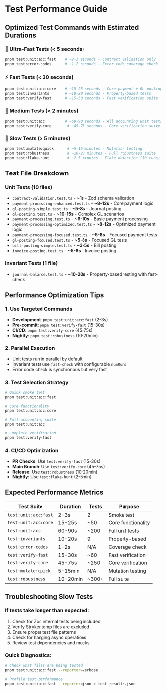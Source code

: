 # Test Performance Guide

## Optimized Test Commands with Estimated Durations

### 🚀 Ultra-Fast Tests (< 5 seconds)

```bash
pnpm test:unit:acc:fast    # ~2-3 seconds - Contract validation only
pnpm test:error-codes      # ~1-2 seconds - Error code coverage check
```

### ⚡ Fast Tests (< 30 seconds)

```bash
pnpm test:unit:acc:core    # ~15-25 seconds - Core payment + GL posting
pnpm test:invariants       # ~10-20 seconds - Property-based tests
pnpm test:verify-fast      # ~15-30 seconds - Fast verification suite
```

### 🏃 Medium Tests (< 2 minutes)

```bash
pnpm test:unit:acc         # ~60-90 seconds - All accounting unit tests
pnpm test:verify-core       # ~45-75 seconds - Core verification suite
```

### 🐌 Slow Tests (> 5 minutes)

```bash
pnpm test:mutate:quick      # ~5-15 minutes - Mutation testing
pnpm test:robustness        # ~10-20 minutes - Full robustness suite
pnpm test:flake-hunt        # ~2-5 minutes - Flake detection (10 runs)
```

## Test File Breakdown

### Unit Tests (10 files)

- `contract-validation.test.ts` - **~1s** - Zod schema validation
- `payment-processing-enhanced.test.ts` - **~8-12s** - Core payment logic
- `gl-posting-simple.test.ts` - **~5-8s** - Journal posting
- `gl-posting.test.ts` - **~10-15s** - Complex GL scenarios
- `payment-processing.test.ts` - **~6-10s** - Basic payment processing
- `payment-processing-optimized.test.ts` - **~8-12s** - Optimized payment logic
- `payment-processing-focused.test.ts` - **~5-8s** - Focused payment tests
- `gl-posting-focused.test.ts` - **~5-8s** - Focused GL tests
- `bill-posting-simple.test.ts` - **~3-5s** - Bill posting
- `invoice-posting.test.ts` - **~5-8s** - Invoice posting

### Invariant Tests (1 file)

- `journal-balance.test.ts` - **~10-20s** - Property-based testing with fast-check

## Performance Optimization Tips

### 1. Use Targeted Commands

- **Development**: `pnpm test:unit:acc:fast` (2-3s)
- **Pre-commit**: `pnpm test:verify-fast` (15-30s)
- **CI/CD**: `pnpm test:verify-core` (45-75s)
- **Nightly**: `pnpm test:robustness` (10-20min)

### 2. Parallel Execution

- Unit tests run in parallel by default
- Invariant tests use `fast-check` with configurable `numRuns`
- Error code check is synchronous but very fast

### 3. Test Selection Strategy

```bash
# Quick smoke test
pnpm test:unit:acc:fast

# Core functionality
pnpm test:unit:acc:core

# Full accounting suite
pnpm test:unit:acc

# Complete verification
pnpm test:verify-fast
```

### 4. CI/CD Optimization

- **PR Checks**: Use `test:verify-fast` (15-30s)
- **Main Branch**: Use `test:verify-core` (45-75s)
- **Release**: Use `test:robustness` (10-20min)
- **Nightly**: Use `test:flake-hunt` (2-5min)

## Expected Performance Metrics

| Test Suite           | Duration | Tests | Purpose            |
| -------------------- | -------- | ----- | ------------------ |
| `test:unit:acc:fast` | 2-3s     | 2     | Smoke test         |
| `test:unit:acc:core` | 15-25s   | ~50   | Core functionality |
| `test:unit:acc`      | 60-90s   | ~200  | Full unit tests    |
| `test:invariants`    | 10-20s   | 9     | Property-based     |
| `test:error-codes`   | 1-2s     | N/A   | Coverage check     |
| `test:verify-fast`   | 15-30s   | ~60   | Fast verification  |
| `test:verify-core`   | 45-75s   | ~250  | Core verification  |
| `test:mutate:quick`  | 5-15min  | N/A   | Mutation testing   |
| `test:robustness`    | 10-20min | ~300+ | Full suite         |

## Troubleshooting Slow Tests

### If tests take longer than expected:

1. Check for Zod internal tests being included
2. Verify Stryker temp files are excluded
3. Ensure proper test file patterns
4. Check for hanging async operations
5. Review test dependencies and mocks

### Quick Diagnostics:

```bash
# Check what files are being tested
pnpm test:unit:acc:fast --reporter=verbose

# Profile test performance
pnpm test:unit:acc:fast --reporter=json > test-results.json
```
